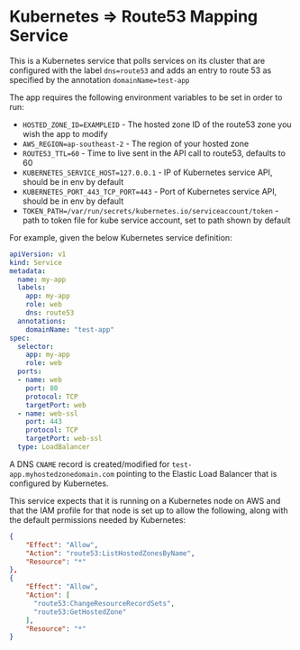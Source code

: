 # Kubernetes => Route53 Mapping Service

This is a Kubernetes service that polls services on its cluster that are
configured with the label `dns=route53` and adds an entry to route 53 as
specified by the annotation `domainName=test-app`

The app requires the following environment variables to be set in order to run:
* `HOSTED_ZONE_ID=EXAMPLEID` - The hosted zone ID of the route53 zone you wish the app to modify
* `AWS_REGION=ap-southeast-2` - The region of your hosted zone
* `ROUTE53_TTL=60` - Time to live sent in the API call to route53, defaults to 60
* `KUBERNETES_SERVICE_HOST=127.0.0.1` - IP of Kubernetes service API, should be in env by default
* `KUBERNETES_PORT_443_TCP_PORT=443` - Port of Kubernetes service API, should be in env by default
* `TOKEN_PATH=/var/run/secrets/kubernetes.io/serviceaccount/token` - path to token file for kube service account, set to path shown by default

For example, given the below Kubernetes service definition:

```yaml
apiVersion: v1
kind: Service
metadata:
  name: my-app
  labels:
    app: my-app
    role: web
    dns: route53
  annotations:
    domainName: "test-app"
spec:
  selector:
    app: my-app
    role: web
  ports:
  - name: web
    port: 80
    protocol: TCP
    targetPort: web
  - name: web-ssl
    port: 443
    protocol: TCP
    targetPort: web-ssl
  type: LoadBalancer
```

A DNS `CNAME` record is created/modified for
`test-app.myhostedzonedomain.com` pointing to the Elastic Load Balancer
that is configured by Kubernetes.

This service expects that it is running on a Kubernetes node on AWS and
that the IAM profile for that node is set up to allow the following,
along with the default permissions needed by Kubernetes:

```json
{
    "Effect": "Allow",
    "Action": "route53:ListHostedZonesByName",
    "Resource": "*"
},
{
    "Effect": "Allow",
    "Action": [
      "route53:ChangeResourceRecordSets",
      "route53:GetHostedZone"
    ],
    "Resource": "*"
}
```
